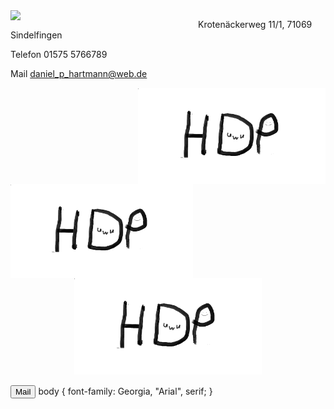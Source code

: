 
<img src="Bilder/BildDaniel1.png" width= "300" align="left" >






Krotenäckerweg 11/1, 71069 Sindelfingen

Telefon 01575 5766789

Mail daniel_p_hartmann@web.de


<img src="Bilder/Discord-Bild.png" width= "300" align="right" > 
<img src="Bilder/Discord-Bild.png" height= "150" align="left"> 
<p align="center">
<img src="Bilder/Discord-Bild.png" width= "300" > 
</p>
<button class="btn-primary" type="button">Mail</button>
body {
font-family: Georgia, "Arial", serif;
}





